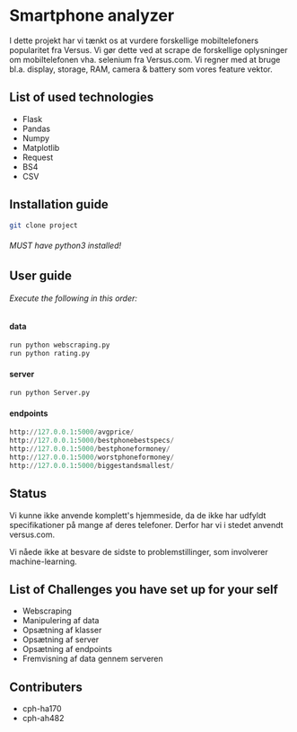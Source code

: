 # Smartphone analyzer

I dette projekt har vi tænkt os at vurdere forskellige mobiltelefoners popularitet fra Versus. Vi gør dette ved at scrape de forskellige oplysninger om mobiltelefonen vha. selenium fra Versus.com. Vi regner med at bruge bl.a. display, storage, RAM, camera & battery som vores feature vektor.

## List of used technologies
* Flask
* Pandas
* Numpy
* Matplotlib
* Request
* BS4
* CSV

## Installation guide
```bash
git clone project
```
###### MUST have python3 installed!

## User guide
###### Execute the following in this order:
#### data
```python
run python webscraping.py
run python rating.py
```
#### server
```python
run python Server.py
```
#### endpoints
```python
http://127.0.0.1:5000/avgprice/
http://127.0.0.1:5000/bestphonebestspecs/
http://127.0.0.1:5000/bestphoneformoney/
http://127.0.0.1:5000/worstphoneformoney/
http://127.0.0.1:5000/biggestandsmallest/
```

## Status
Vi kunne ikke anvende komplett's hjemmeside, da de ikke har udfyldt specifikationer på mange af deres telefoner. Derfor har vi i stedet anvendt versus.com.

Vi nåede ikke at besvare de sidste to problemstillinger, som involverer machine-learning.

## List of Challenges you have set up for your self
* Webscraping
* Manipulering af data
* Opsætning af klasser
* Opsætning af server
* Opsætning af endpoints
* Fremvisning af data gennem serveren


## Contributers
* cph-ha170
* cph-ah482